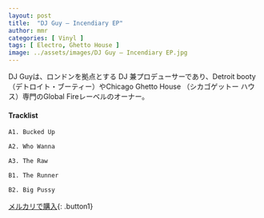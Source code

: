 ```yaml
---
layout: post
title:  "DJ Guy – Incendiary EP"
author: mmr
categories: [ Vinyl ]
tags: [ Electro, Ghetto House ]
image: ../assets/images/DJ Guy – Incendiary EP.jpg
---
```


DJ Guyは、ロンドンを拠点とする DJ 兼プロデューサーであり、Detroit booty（デトロイト・ブーティー）やChicago Ghetto House （シカゴゲットー ハウス）専門のGlobal Fireレーベルのオーナー。

#### Tracklist
```md
A1. Bucked Up

A2. Who Wanna

A3. The Raw

B1. The Runner

B2. Big Pussy
```

[メルカリで購入](https://jp.mercari.com/item/m63316031415){: .button1}

